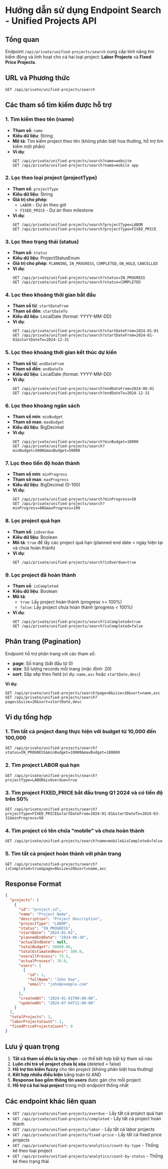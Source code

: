 # Hướng dẫn sử dụng Endpoint Search - Unified Projects API

## Tổng quan
Endpoint `/api/private/unified-projects/search` cung cấp tính năng tìm kiếm động và linh hoạt cho cả hai loại project: **Labor Projects** và **Fixed Price Projects**.

## URL và Phương thức
```
GET /api/private/unified-projects/search
```

## Các tham số tìm kiếm được hỗ trợ

### 1. Tìm kiếm theo tên (name)
- **Tham số**: `name`
- **Kiểu dữ liệu**: String
- **Mô tả**: Tìm kiếm project theo tên (không phân biệt hoa thường, hỗ trợ tìm kiếm một phần)
- **Ví dụ**: 
  ```
  GET /api/private/unified-projects/search?name=website
  GET /api/private/unified-projects/search?name=mobile app
  ```

### 2. Lọc theo loại project (projectType)
- **Tham số**: `projectType`
- **Kiểu dữ liệu**: String
- **Giá trị cho phép**: 
  - `LABOR` - Dự án theo giờ
  - `FIXED_PRICE` - Dự án theo milestone
- **Ví dụ**:
  ```
  GET /api/private/unified-projects/search?projectType=LABOR
  GET /api/private/unified-projects/search?projectType=FIXED_PRICE
  ```

### 3. Lọc theo trạng thái (status)
- **Tham số**: `status`
- **Kiểu dữ liệu**: ProjectStatusEnum
- **Giá trị cho phép**: `PLANNING`, `IN_PROGRESS`, `COMPLETED`, `ON_HOLD`, `CANCELLED`
- **Ví dụ**:
  ```
  GET /api/private/unified-projects/search?status=IN_PROGRESS
  GET /api/private/unified-projects/search?status=COMPLETED
  ```

### 4. Lọc theo khoảng thời gian bắt đầu
- **Tham số từ**: `startDateFrom`
- **Tham số đến**: `startDateTo`
- **Kiểu dữ liệu**: LocalDate (format: YYYY-MM-DD)
- **Ví dụ**:
  ```
  GET /api/private/unified-projects/search?startDateFrom=2024-01-01
  GET /api/private/unified-projects/search?startDateFrom=2024-01-01&startDateTo=2024-12-31
  ```

### 5. Lọc theo khoảng thời gian kết thúc dự kiến
- **Tham số từ**: `endDateFrom`
- **Tham số đến**: `endDateTo`
- **Kiểu dữ liệu**: LocalDate (format: YYYY-MM-DD)
- **Ví dụ**:
  ```
  GET /api/private/unified-projects/search?endDateFrom=2024-06-01
  GET /api/private/unified-projects/search?endDateTo=2024-12-31
  ```

### 6. Lọc theo khoảng ngân sách
- **Tham số min**: `minBudget`
- **Tham số max**: `maxBudget`
- **Kiểu dữ liệu**: BigDecimal
- **Ví dụ**:
  ```
  GET /api/private/unified-projects/search?minBudget=10000
  GET /api/private/unified-projects/search?minBudget=5000&maxBudget=50000
  ```

### 7. Lọc theo tiến độ hoàn thành
- **Tham số min**: `minProgress`
- **Tham số max**: `maxProgress`
- **Kiểu dữ liệu**: BigDecimal (0-100)
- **Ví dụ**:
  ```
  GET /api/private/unified-projects/search?minProgress=50
  GET /api/private/unified-projects/search?minProgress=80&maxProgress=100
  ```

### 8. Lọc project quá hạn
- **Tham số**: `isOverdue`
- **Kiểu dữ liệu**: Boolean
- **Mô tả**: `true` để lấy các project quá hạn (planned end date < ngày hiện tại và chưa hoàn thành)
- **Ví dụ**:
  ```
  GET /api/private/unified-projects/search?isOverdue=true
  ```

### 9. Lọc project đã hoàn thành
- **Tham số**: `isCompleted`
- **Kiểu dữ liệu**: Boolean
- **Mô tả**: 
  - `true`: Lấy project hoàn thành (progress >= 100%)
  - `false`: Lấy project chưa hoàn thành (progress < 100%)
- **Ví dụ**:
  ```
  GET /api/private/unified-projects/search?isCompleted=true
  GET /api/private/unified-projects/search?isCompleted=false
  ```

## Phân trang (Pagination)
Endpoint hỗ trợ phân trang với các tham số:
- **page**: Số trang (bắt đầu từ 0)
- **size**: Số lượng records mỗi trang (mặc định: 20)
- **sort**: Sắp xếp theo field (ví dụ: `name,asc` hoặc `startDate,desc`)

**Ví dụ**:
```
GET /api/private/unified-projects/search?page=0&size=10&sort=name,asc
GET /api/private/unified-projects/search?page=1&size=20&sort=startDate,desc
```

## Ví dụ tổng hợp

### 1. Tìm tất cả project đang thực hiện với budget từ 10,000 đến 100,000
```
GET /api/private/unified-projects/search?status=IN_PROGRESS&minBudget=10000&maxBudget=100000
```

### 2. Tìm project LABOR quá hạn
```
GET /api/private/unified-projects/search?projectType=LABOR&isOverdue=true
```

### 3. Tìm project FIXED_PRICE bắt đầu trong Q1 2024 và có tiến độ trên 50%
```
GET /api/private/unified-projects/search?projectType=FIXED_PRICE&startDateFrom=2024-01-01&startDateTo=2024-03-31&minProgress=50
```

### 4. Tìm project có tên chứa "mobile" và chưa hoàn thành
```
GET /api/private/unified-projects/search?name=mobile&isCompleted=false
```

### 5. Tìm tất cả project hoàn thành với phân trang
```
GET /api/private/unified-projects/search?isCompleted=true&page=0&size=20&sort=name,asc
```

## Response Format
```json
{
  "projects": [
    {
      "id": "project-id",
      "name": "Project Name",
      "description": "Project Description",
      "projectType": "LABOR",
      "status": "IN_PROGRESS",
      "startDate": "2024-01-01",
      "plannedEndDate": "2024-06-30",
      "actualEndDate": null,
      "totalBudget": 50000.00,
      "totalEstimatedHours": 500.0,
      "overallProcess": 75.5,
      "actualProcess": 70.0,
      "users": [
        {
          "id": 1,
          "fullName": "John Doe",
          "email": "john@example.com"
        }
      ],
      "createdAt": "2024-01-01T00:00:00",
      "updatedAt": "2024-07-04T12:00:00"
    }
  ],
  "totalProjects": 1,
  "laborProjectsCount": 1,
  "fixedPriceProjectsCount": 0
}
```

## Lưu ý quan trọng
1. **Tất cả tham số đều là tùy chọn** - có thể kết hợp bất kỳ tham số nào
2. **Luôn chỉ trả về project chưa bị xóa** (deleted = false)
3. **Hỗ trợ tìm kiếm fuzzy** cho tên project (không phân biệt hoa thường)
4. **Kết hợp nhiều điều kiện** bằng toán tử AND
5. **Response bao gồm thông tin users** được gán cho mỗi project
6. **Hỗ trợ cả hai loại project** trong một endpoint thống nhất

## Các endpoint khác liên quan
- `GET /api/private/unified-projects/overdue` - Lấy tất cả project quá hạn
- `GET /api/private/unified-projects/completed` - Lấy tất cả project hoàn thành  
- `GET /api/private/unified-projects/labor` - Lấy tất cả labor projects
- `GET /api/private/unified-projects/fixed-price` - Lấy tất cả fixed price projects
- `GET /api/private/unified-projects/analytics/count-by-type` - Thống kê theo loại project
- `GET /api/private/unified-projects/analytics/count-by-status` - Thống kê theo trạng thái

